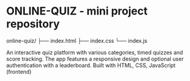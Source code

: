 # ONLINE-QUIZ - mini project repository

online-quiz/
├── index.html
├── index.css
└── index.js

An interactive quiz platform with various categories, timed quizzes and score tracking. The app features a responsive design and optional user authentication with a leaderboard. Built with HTML, CSS, JavaScript (frontend)
